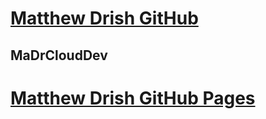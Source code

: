 # [Matthew Drish GitHub](https://github.com/matthewdrish)

## MaDrCloudDev

# [Matthew Drish GitHub Pages](https://matthewdrish.github.io)
